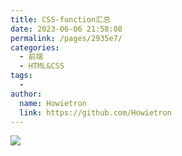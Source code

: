 ```yaml
---
title: CSS-function汇总
date: 2023-06-06 21:58:08
permalink: /pages/2935e7/
categories:
  - 前端
  - HTML&CSS
tags:
  - 
author: 
  name: Howietron
  link: https://github.com/Howietron
---
```


![](https://cdn.jsdelivr.net/gh/xugaoyi/image_store/blog/20200512161232.jpg)